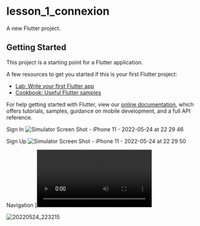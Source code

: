 # lesson_1_connexion

A new Flutter project.

## Getting Started

This project is a starting point for a Flutter application.

A few resources to get you started if this is your first Flutter project:

- [Lab: Write your first Flutter app](https://flutter.dev/docs/get-started/codelab)
- [Cookbook: Useful Flutter samples](https://flutter.dev/docs/cookbook)

For help getting started with Flutter, view our
[online documentation](https://flutter.dev/docs), which offers tutorials,
samples, guidance on mobile development, and a full API reference.

Sign In
![Simulator Screen Shot - iPhone 11 - 2022-05-24 at 22 29 46](https://user-images.githubusercontent.com/85108779/170074445-a82f6feb-1bd9-4f42-b0e5-6df137fb060c.png)

Sign Up
![Simulator Screen Shot - iPhone 11 - 2022-05-24 at 22 29 50](https://user-images.githubusercontent.com/85108779/170074472-c0b2fa86-05ec-4d4a-bd4e-e814f836bcc5.png)

Navigation 
[![Watch the video](https://user-images.githubusercontent.com/85108779/170074502-782844a6-4537-40cb-9a11-73cd83ba739d.mp4)

![20220524_223215](https://user-images.githubusercontent.com/85108779/170074838-b66727fc-47b9-4183-841c-1e0101713e61.gif)


